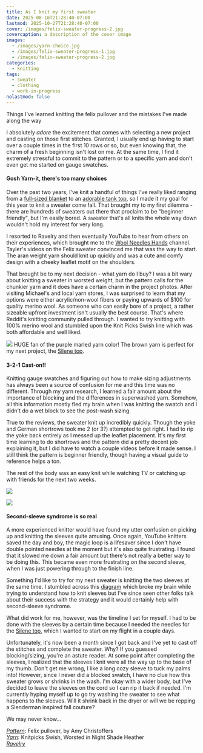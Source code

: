 ```yaml
---
title: As I knit my first sweater
date: 2025-08-16T21:28:40-07:00
lastmod: 2025-10-27T21:28:40-07:00
cover: /images/felix-sweater-progress-2.jpg
covercaption: a description of the cover image
images:
  - /images/yarn-choice.jpg
  - /images/felix-sweater-progress-1.jpg
  - /images/felix-sweater-progress-2.jpg
categories:
  - knitting
tags:
  - sweater
  - clothing
  - work-in-progress
nolastmod: false
---
```


Things I've learned knitting the felix pullover and the mistakes I've made along the way

<!--more-->

I absolutely _adore_ the excitement that comes with selecting a new project and casting on those first stitches. Granted, I usually end up having to start over a couple times in the first 10 rows or so, but even knowing that, the charm of a fresh beginning isn't lost on me. At the same time, I find it extremely stressful to commit to the pattern or to a specific yarn and don't even get me started on gauge swatches.

#### Gosh Yarn-it, there's too many choices

Over the past two years, I've knit a handful of things I've really liked ranging from a [full-sized blanket]() to an [adorable tank top](), so I made it my goal for this year to knit a sweater come fall. That brought my to my first dilemma - there are hundreds of sweaters out there that proclaim to be "beginner friendly", but I'm easily bored. A sweater that's all knits the whole way down wouldn't hold my interest for very long.

I resorted to Ravelry and then eventually YouTube to hear from others on their experiences, which brought me to the [Wool Needles Hands](https://www.youtube.com/@WOOLNEEDLESHANDS) channel. Tayler's videos on the Felix sweater convinced me that was the way to start. The aran weight yarn should knit up quickly and was a cute and comfy design with a cheeky leaflet motif on the shoulders.

That brought be to my next decision - what yarn do I buy? I was a bit wary about knitting a sweater in worsted weight, but the pattern calls for the chunkier yarn and it does have a certain charm in the project photos. After visiting Michael's and local yarn stores, I was surprised to learn that my options were either acrylic/non-wool fibers or paying upwards of $100 for quality merino wool. As someone who can easily bore of a project, a rather sizeable upfront investment isn't usually the best course. That's where Reddit's knitting community pulled through. I wanted to try knitting with 100% merino wool and stumbled upon the Knit Picks Swish line which was both affordable and well liked.

![](/images/yarn-choice.jpg)
HUGE fan of the purple marled yarn color! The brown yarn is perfect for my next project, the [Silene top](http://snigdha.dev/posts/silene-top/).

#### 3-2-1 Cast-on!!
Knitting gauge swatches and figuring out how to make sizing adjustments has always been a source of confusion for me and this time was no different. Through my yarn research, I learned a fair amount about the importance of blocking and the differences in superwashed yarn. Somehow, all this information mostly fled my brain when I was knitting the swatch and I didn't do a wet block to see the post-wash sizing.

True to the reviews, the sweater knit up incredibly quickly. Though the yoke and German shortrows took me 2 (or 3?) attempted to get right. I had to rip the yoke back entirely as I messed up the leaflet placement. It's my first time learning to do shortrows and the pattern did a pretty decent job explaining it, but I did have to watch a couple videos before it made sense. I still think the pattern is beginner friendly, though having a visual guide to reference helps a ton.

The rest of the body was an easy knit while watching TV or catching up with friends for the next two weeks.

![](/images/felix-sweater-progress-1.jpg)

![](/images/felix-sweater-progress-2.jpg)

#### Second-sleeve syndrome is so real
A more experienced knitter would have found my utter confusion on picking up and knitting the sleeves quite amusing. Once again, YouTube knitters saved the day and boy, the magic loop is a lifesaver since I don't have double pointed needles at the moment but it's also quite frustrating. I found that it slowed me down a fair amount but there's not really a better way to be doing this. This became even more frustrating on the second sleeve, when I was just powering through to the finish line.

Something I'd like to try for my next sweater is knitting the two sleeves at the same time. I stumbled across this [diagram](https://www.reddit.com/r/knitting/comments/193j4fm/comment/kh9y0tj/?utm_source=share&utm_medium=web3x&utm_name=web3xcss&utm_term=1&utm_content=share_button) which broke my brain while trying to understand how to knit sleeves but I've since seen other folks talk about their success with the strategy and it would certainly help with second-sleeve syndrome.

What did work for me, however, was the timeline I set for myself. I had to be done with the sleeves by a certain time because I needed the needles for the [Silene top](http://snigdha.dev/posts/silene-top/), which I wanted to start on my flight in a couple days.

Unfortunately, it's now been a month since I got back and I've yet to cast off the stitches and complete the sweater. Why? If you guessed blocking/sizing, you're an astute reader. At some point after completing the sleeves, I realized that the sleeves I knit were all the way up to the base of my thumb. Don't get me wrong, I like a long cozy sleeve to tuck my palms into! However, since I never did a blocked swatch, I have no clue how this sweater grows or shrinks in the wash. I'm okay with a wider body, but I've decided to leave the sleeves on the cord so I can rip it back if needed. I'm currently hyping myself up to go try washing the sweater to see what happens to the sleeves. Will it shrink back in the dryer or will we be repping a Slenderman inspired fall couture?

We may never know...

*[Pattern](https://www.ravelry.com/patterns/library/felix-pullover)*: Felix pullover, by Amy Christoffers \
*[Yarn](https://www.knitpicks.com/night-shade-heather/p/N4130v)*: Knitpicks Swish, Worsted in Night Shade Heather \
*[Ravelry](https://www.ravelry.com/projects/Snigdhas/felix-pullover)*
